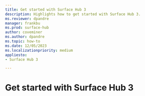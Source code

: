 ```yaml
---
title: Get started with Surface Hub 3
description: Highlights how to get started with Surface Hub 3.
ms.reviewer: dpandre
manager: frankbu
ms.prod: surface-hub
author: coveminer
ms.author: dpandre
ms.topic: how-to
ms.date: 12/05/2023
ms.localizationpriority: medium
appliesto:
- Surface Hub 3

---
```


# Get started with Surface Hub 3

